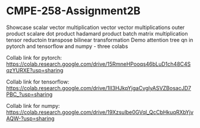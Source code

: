 # CMPE-258-Assignment2B
Showcase 
scalar vector multiplication
vector vector multiplications 
outer product
scalare dot product
hadamard product
batch matrix multiplication
tensor reductoin
transpose
bilinear transformation
Demo
attention
tree qn
in pytorch and tensorflow and numpy - three colabs

Collab link for pytorch: https://colab.research.google.com/drive/15RmneHPooqs46bLuD1ch48C4SqzYURXE?usp=sharing

Collab link for tensorflow: https://colab.research.google.com/drive/1II3HJkpYjgaCvglyASVZBosacJD7PBC_?usp=sharing

Collab link for numpy: https://colab.research.google.com/drive/19Xzsulbe0GVql_QcCbHkuqRXbYjvAQW-?usp=sharing
